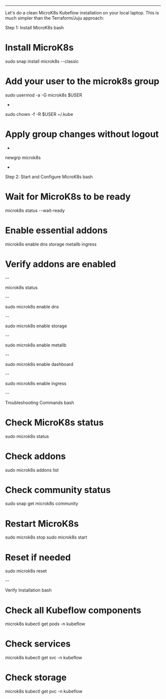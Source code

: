 ---

Let's do a clean MicroK8s Kubeflow installation on your local laptop. This is much simpler than the Terraform/Juju approach:

Step 1: Install MicroK8s
bash
# Install MicroK8s
sudo snap install microk8s --classic

# Add your user to the microk8s group
sudo usermod -a -G microk8s $USER

-
sudo chown -f -R $USER ~/.kube

# Apply group changes without logout

-
newgrp microk8s

-
Step 2: Start and Configure MicroK8s
bash
# Wait for MicroK8s to be ready
microk8s status --wait-ready

# Enable essential addons
microk8s enable dns storage metallb ingress

# Verify addons are enabled

--

microk8s status

--

sudo microk8s enable dns

--

sudo microk8s enable storage

--

sudo microk8s enable metallb

--

sudo microk8s enable dashboard

--

sudo microk8s enable ingress

--

Troubleshooting Commands
bash
# Check MicroK8s status
sudo microk8s status

# Check addons
sudo microk8s addons list

# Check community status
sudo snap get microk8s community

# Restart MicroK8s
sudo microk8s stop
sudo microk8s start

# Reset if needed
sudo microk8s reset

--

Verify Installation
bash
# Check all Kubeflow components
microk8s kubectl get pods -n kubeflow

# Check services
microk8s kubectl get svc -n kubeflow

# Check storage
microk8s kubectl get pvc -n kubeflow

